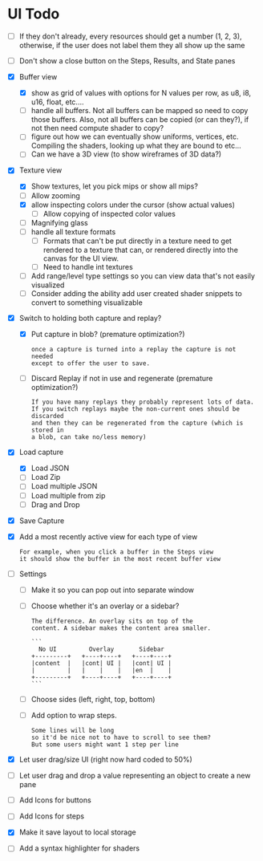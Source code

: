 # UI Todo

- [ ] If they don't already, every resources should get a number (1, 2, 3), otherwise, if the user
      does not label them they all show up the same

- [ ] Don't show a close button on the Steps, Results, and State panes

- [X] Buffer view

  - [X] show as grid of values with options for N values per row, as u8, i8, u16, float, etc....
  - [ ] handle all buffers. Not all buffers can be mapped so need to copy those buffers. 
        Also, not all buffers can be copied (or can they?), if not then need compute shader to copy?
  - [ ] figure out how we can eventually show uniforms, vertices, etc. 
        Compiling the shaders, looking up what they are bound to etc...
  - [ ] Can we have a 3D view (to show wireframes of 3D data?) 

- [X] Texture view
  - [X] Show textures, let you pick mips or show all mips?
  - [ ] Allow zooming
  - [x] allow inspecting colors under the cursor (show actual values)
    - [ ] Allow copying of inspected color values
  - [ ] Magnifying glass
  - [ ] handle all texture formats
    - [ ] Formats that can't be put directly in a texture need to get rendered to a texture that can, 
          or rendered directly into the canvas for the UI view.
    - [ ] Need to handle int textures
  - [ ] Add range/level type settings so you can view data that's not easily visualized
  - [ ] Consider adding the ability add user created shader snippets to convert to something visualizable

- [X] Switch to holding both capture and replay?
  - [X] Put capture in blob? (premature optimization?)

        once a capture is turned into a replay the capture is not needed
        except to offer the user to save.

  - [ ] Discard Replay if not in use and regenerate (premature optimization?)

        If you have many replays they probably represent lots of data.
        If you switch replays maybe the non-current ones should be discarded
        and then they can be regenerated from the capture (which is stored in
        a blob, can take no/less memory)

- [X] Load capture
  - [X] Load JSON
  - [ ] Load Zip
  - [ ] Load multiple JSON
  - [ ] Load multiple from zip 
  - [ ] Drag and Drop

- [X] Save Capture

- [X] Add a most recently active view for each type of view

      For example, when you click a buffer in the Steps view
      it should show the buffer in the most recent buffer view

- [ ] Settings
  - [ ] Make it so you can pop out into separate window

  - [ ] Choose whether it's an overlay or a sidebar?

        The difference. An overlay sits on top of the
        content. A sidebar makes the content area smaller.

        ```
          No UI         Overlay       Sidebar
        +---------+   +----+----+   +----+----+
        |content  |   |cont| UI |   |cont| UI |
        |         |   |    |    |   |en  |    |
        +---------+   +----+----+   +----+----+
        ```

  - [ ] Choose sides (left, right, top, bottom)

  - [ ] Add option to wrap steps.
  
        Some lines will be long
        so it'd be nice not to have to scroll to see them?
        But some users might want 1 step per line

- [X] Let user drag/size UI (right now hard coded to 50%)

- [ ] Let user drag and drop a value representing an object to create a new pane

- [ ] Add Icons for buttons

- [ ] Add Icons for steps

- [X] Make it save layout to local storage

- [ ] Add a syntax highlighter for shaders
